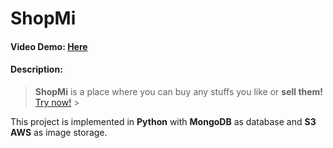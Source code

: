 # ShopMi

#### Video Demo: [Here](https://google.com/)

#### Description:

> **ShopMi** is a place where you can buy any stuffs you like or **sell them!** [Try now!](https://shopmi.herokuapp.com/) > <br/>

This project is implemented in **Python** with **MongoDB** as database and **S3 AWS** as image storage.

